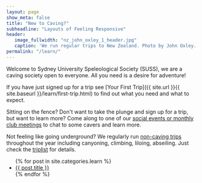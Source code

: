 ```yaml
---
layout: page
show_meta: false
title: "New to Caving?"
subheadline: "Layouts of Feeling Responsive"
header:
   image_fullwidth: "nz_john_oxley_1_header.jpg"
   caption: 'We run regular trips to New Zealand. Photo by John Oxley.'
permalink: "/learn/"
---
```


Welcome to Sydney University Speleological Society (SUSS), we are a caving society open to everyone. All you need is a desire for adventure!

If you have just signed up for a trip see [Your First Trip]({{ site.url }}{{ site.baseurl }}/learn/first-trip.html) to find out what you need and what to expect.

Sitting on the fence? Don't want to take the plunge and sign up for a trip, but want to learn more? Come along to one of our [social events or monthly club meetings](/triplist.html) to chat to some cavers and learn more.

Not feeling like going underground? We regularly run [non-caving trips](/learn/notcaving,html) throughout the year including canyoning, climbing, liloing, abseiling. Just check the [triplist](/triplist.html) for details.

<ul>
    {% for post in site.categories.learn %}
    <li><a href="{{ site.url }}{{ site.baseurl }}{{ post.url }}">{{ post.title }}</a></li>
    {% endfor %}
</ul>
